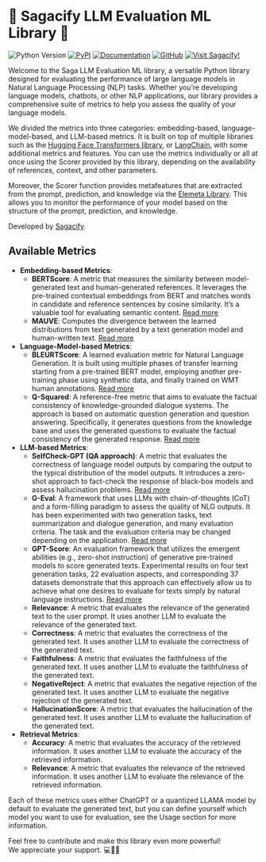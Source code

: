 <!-- saga-llm-evaluation documentation master file, created by
sphinx-quickstart on Mon Sep 23 10:45:20 2024.
You can adapt this file completely to your liking, but it should at least
contain the root `toctree` directive. -->

# 🔮 Sagacify LLM Evaluation ML Library 🔮

![Python Version](https://img.shields.io/pypi/pyversions/saga-llm-evaluation?logo=python&logoColor=white) [![PyPI](https://img.shields.io/pypi/v/saga-llm-evaluation?logo=pypi&logoColor=white)](https://pypi.org/project/saga-llm-evaluation/) [![Documentation](https://img.shields.io/badge/Documentation-View-purple?logo=readthedocs&logoColor=white)](https://sagacify.github.io/saga-llm-evaluation/index.html#) [![GitHub](https://img.shields.io/badge/GitHub-View-pink?logo=github&logoColor=white)](https://github.com/Sagacify/saga-llm-evaluation?tab=readme-ov-file) [![Visit Sagacify!](https://img.shields.io/badge/Visit%20Sagacify!-green)](https://www.sagacify.com/)

Welcome to the Saga LLM Evaluation ML library, a versatile Python library designed for evaluating the performance of large language models in Natural Language Processing (NLP) tasks. Whether you’re developing language models, chatbots, or other NLP applications,
our library provides a comprehensive suite of metrics to help you assess the quality of your language models.

We divided the metrics into three categories: embedding-based, language-model-based, and LLM-based metrics.
It is built on top of multiple libraries such as the [Hugging Face Transformers library](https://github.com/huggingface/transformers), or [LangChain](https://www.langchain.com/), with some additional metrics and features.
You can use the metrics individually or all at once using the Scorer provided by this library, depending on the availability of references, context, and other parameters.

Moreover, the Scorer function provides metafeatures that are extracted from the prompt, prediction, and knowledge via the [Elemeta Library](https://docs.elemeta.ai/index.html).
This allows you to monitor the performance of your model based on the structure of the prompt, prediction, and knowledge.

Developed by [Sagacify](https://www.sagacify.com/).

## Available Metrics

- **Embedding-based Metrics**:
  - **BERTScore**: A metric that measures the similarity between model-generated text and human-generated references. It leverages the pre-trained contextual embeddings from BERT and matches words in candidate and reference sentences by cosine similarity. It’s a valuable tool for evaluating semantic content. [Read more](https://arxiv.org/pdf/1904.09675)
  - **MAUVE**: Computes the divergence between the learned distributions from text generated by a text generation model and human-written text. [Read more](https://arxiv.org/pdf/2102.01454)
- **Language-Model-based Metrics**:
  - **BLEURTScore**: A learned evaluation metric for Natural Language Generation. It is built using multiple phases of transfer learning starting from a pre-trained BERT model, employing another pre-training phase using synthetic data, and finally trained on WMT human annotations. [Read more](https://aclanthology.org/2020.acl-main.704.pdf)
  - **Q-Squared**: A reference-free metric that aims to evaluate the factual consistency of knowledge-grounded dialogue systems. The approach is based on automatic question generation and question answering. Specifically, it generates questions from the knowledge base and uses the generated questions to evaluate the factual consistency of the generated response. [Read more](https://arxiv.org/pdf/2104.08202)
- **LLM-based Metrics**:
  - **SelfCheck-GPT (QA approach)**: A metric that evaluates the correctness of language model outputs by comparing the output to the typical distribution of the model outputs. It introduces a zero-shot approach to fact-check the response of black-box models and assess hallucination problems. [Read more](https://arxiv.org/pdf/2303.08896)
  - **G-Eval**: A framework that uses LLMs with chain-of-thoughts (CoT) and a form-filling paradigm to assess the quality of NLG outputs. It has been experimented with two generation tasks, text summarization and dialogue generation, and many evaluation criteria. The task and the evaluation criteria may be changed depending on the application. [Read more](https://arxiv.org/pdf/2303.16634)
  - **GPT-Score**: An evaluation framework that utilizes the emergent abilities (e.g., zero-shot instruction) of generative pre-trained models to score generated texts. Experimental results on four text generation tasks, 22 evaluation aspects, and corresponding 37 datasets demonstrate that this approach can effectively allow us to achieve what one desires to evaluate for texts simply by natural language instructions. [Read more](https://arxiv.org/pdf/2302.04166)
  - **Relevance**: A metric that evaluates the relevance of the generated text to the user prompt. It uses another LLM to evaluate the relevance of the generated text.
  - **Correctness**: A metric that evaluates the correctness of the generated text. It uses another LLM to evaluate the correctness of the generated text.
  - **Faithfulness**: A metric that evaluates the faithfulness of the generated text. It uses another LLM to evaluate the faithfulness of the generated text.
  - **NegativeReject**: A metric that evaluates the negative rejection of the generated text. It uses another LLM to evaluate the negative rejection of the generated text.
  - **HallucinationScore**: A metric that evaluates the hallucination of the generated text. It uses another LLM to evaluate the hallucination of the generated text.
- **Retrieval Metrics**:
  - **Accuracy**: A metric that evaluates the accuracy of the retrieved information. It uses another LLM to evaluate the accuracy of the retrieved information.
  - **Relevance**: A metric that evaluates the relevance of the retrieved information. It uses another LLM to evaluate the relevance of the retrieved information.

Each of these metrics uses either ChatGPT or a quantized LLAMA model by default to evaluate the generated text, but you can define yourself which model you want to use for evaluation, see the Usage section for more information.

Feel free to contribute and make this library even more powerful! <br>
We appreciate your support. 💻💪🏻
